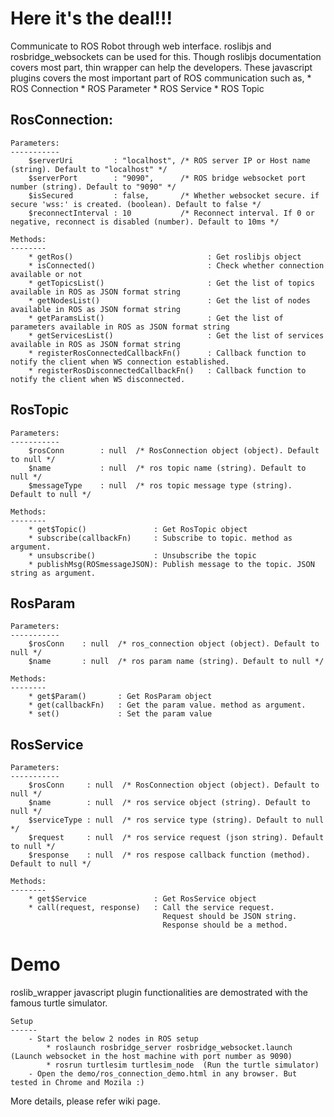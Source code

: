 Here it's the deal!!!
=====================

Communicate to ROS Robot through web interface. roslibjs and rosbridge_websockets can be used for this. Though roslibjs documentation covers most part, thin wrapper can help the developers. These javascript plugins covers the most important part of ROS communication such as,
	* ROS Connection
	* ROS Parameter
	* ROS Service
	* ROS Topic

RosConnection:
--------------

	Parameters:
	-----------
        $serverUri         : "localhost", /* ROS server IP or Host name (string). Default to "localhost" */
        $serverPort        : "9090",      /* ROS bridge websocket port number (string). Default to "9090" */
        $isSecured         : false,       /* Whether websocket secure. if secure 'wss:' is created. (boolean). Default to false */
        $reconnectInterval : 10           /* Reconnect interval. If 0 or negative, reconnect is disabled (number). Default to 10ms */

    Methods:
    --------
    	* getRos() 								: Get roslibjs object
    	* isConnected() 						: Check whether connection available or not
    	* getTopicsList() 						: Get the list of topics available in ROS as JSON format string
    	* getNodesList() 						: Get the list of nodes available in ROS as JSON format string
    	* getParamsList() 						: Get the list of parameters available in ROS as JSON format string
    	* getServicesList() 					: Get the list of services available in ROS as JSON format string
    	* registerRosConnectedCallbackFn() 		: Callback function to notify the client when WS connection established.
    	* registerRosDisconnectedCallbackFn() 	: Callback function to notify the client when WS disconnected.

RosTopic
--------

	Parameters:
	-----------
		$rosConn  		: null  /* RosConnection object (object). Default to null */
		$name   		: null  /* ros topic name (string). Default to null */
		$messageType 	: null  /* ros topic message type (string). Default to null */

	Methods:
	--------
		* get$Topic() 				: Get RosTopic object
		* subscribe(callbackFn) 	: Subscribe to topic. method as argument.
		* unsubscribe() 			: Unsubscribe the topic
		* publishMsg(ROSmessageJSON): Publish message to the topic. JSON string as argument.

RosParam
--------

	Parameters:
	-----------
		$rosConn  	: null  /* ros_connection object (object). Default to null */
		$name   	: null  /* ros param name (string). Default to null */

	Methods:
	--------
		* get$Param() 		: Get RosParam object
		* get(callbackFn)	: Get the param value. method as argument.
		* set()				: Set the param value

RosService
-----------

	Parameters:
	-----------
		$rosConn     : null  /* RosConnection object (object). Default to null */
		$name        : null  /* ros service object (string). Default to null */
		$serviceType : null  /* ros service type (string). Default to null */
		$request     : null  /* ros service request (json string). Default to null */
		$response    : null  /* ros respose callback function (method). Default to null */

	Methods:
	--------
		* get$Service 				: Get RosService object
		* call(request, response) 	: Call the service request. 
									  Request should be JSON string. 
									  Response should be a method.

Demo
====

roslib_wrapper javascript plugin functionalities are demostrated with the famous turtle simulator.  

	Setup
	------
		- Start the below 2 nodes in ROS setup
			* roslaunch rosbridge_server rosbridge_websocket.launch (Launch websocket in the host machine with port number as 9090)
			* rosrun turtlesim turtlesim_node  (Run the turtle simulator)
		- Open the demo/ros_connection_demo.html in any browser. But tested in Chrome and Mozila :)

More details, please refer wiki page.
